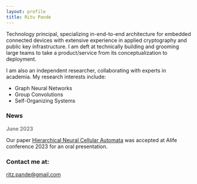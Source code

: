 ```yaml
---
layout: profile
title: Ritu Pande
---
```


Technology principal, specializing in-end-to-end architecture for embedded connected devices with extensive experience in applied cryptography and public key infrastructure. I am deft at technically building and grooming large teams to take a product/service from its conceptualization to deployment.

I am also an independent researcher, collaborating with experts in academia. My research interests include:      
- Graph Neural Networks
- Group Convolutions
- Self-Organizing Systems

### News

<span style="color:gray"> <b> June 2023 </b></span>  
  
Our paper [Hierarchical Neural Cellular Automata](https://direct.mit.edu/isal/proceedings/isal/35/20/116844) was accepted at Alife conference 2023 for an oral presentation.  

### Contact me at:

[ritz.pande@gmail.com](mailto:ritz.pande@gmail.com)
